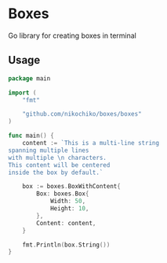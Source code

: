 # Boxes
Go library for creating boxes in terminal

## Usage
```go
package main

import (
	"fmt"

	"github.com/nikochiko/boxes/boxes"
)

func main() {
	content := `This is a multi-line string
spanning multiple lines
with multiple \n characters.
This content will be centered
inside the box by default.`

	box := boxes.BoxWithContent{
		Box: boxes.Box{
			Width: 50,
			Height: 10,
		},
		Content: content,
	}

	fmt.Println(box.String())
}
```
